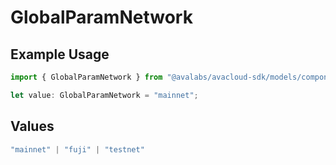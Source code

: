 # GlobalParamNetwork

## Example Usage

```typescript
import { GlobalParamNetwork } from "@avalabs/avacloud-sdk/models/components";

let value: GlobalParamNetwork = "mainnet";
```

## Values

```typescript
"mainnet" | "fuji" | "testnet"
```